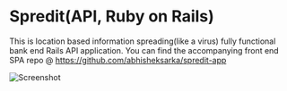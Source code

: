 # Spredit(API, Ruby on Rails)

This is location based information spreading(like a virus) fully functional bank end Rails API application. You can find the accompanying front end SPA repo @ https://github.com/abhisheksarka/spredit-app

![Screenshot](https://lh4.googleusercontent.com/KXUfUwbHyG4MFZFoYosRVkUYm7h1eR4BeZY_L7N9wNZ4fruRrUeSN99f_TpCAtcWMVJ1BkFd=w1440-h764-rw)
